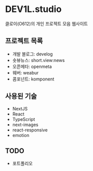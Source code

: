 # DEV1L.studio

클로이(O612)의 개인 프로젝트 모음 웹사이트

## 프로젝트 목록

- 개발 블로그: develog
- 숏뷰뉴스: short.view:news
- 오픈메타: openmeta
- 웨버: weabur
- 콤포넌트: komponent

## 사용된 기술

- NextJS
- React
- TypeScript
- next-images
- react-responsive
- emotion

## TODO

- 포트폴리오
